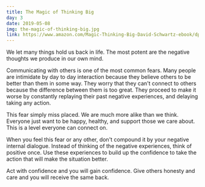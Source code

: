 ```yaml
---
title: The Magic of Thinking Big
day: 3
date: 2019-05-08
img: the-magic-of-thinking-big.jpg
link: https://www.amazon.com/Magic-Thinking-Big-David-Schwartz-ebook/dp/B00NGZIR92
---
```


We let many things hold us back in life. The most potent are the negative thoughts we
produce in our own mind.

Communicating with others is one of the most common fears. Many people are
intimidate by day to day interaction because they believe others to be better
than them in some way. They worry that they can't connect to others because
the difference between them is too great. They proceed to make it worse by
constantly replaying their past negative experiences, and delaying taking any
action.

This fear simply miss placed. We are much more alike than we think. Everyone
just want to be happy, healthy, and support those we care about. This is a level
everyone can connect on.

When you feel this fear or any other, don't compound it by your negative
internal dialogue. Instead of thinking of the negative experiences, think of
positive once. Use these experiences to build up the confidence to take the
action that will make the situation better.

Act with confidence and you will gain confidence. Give others honesty and care
and you will receive the same back.
